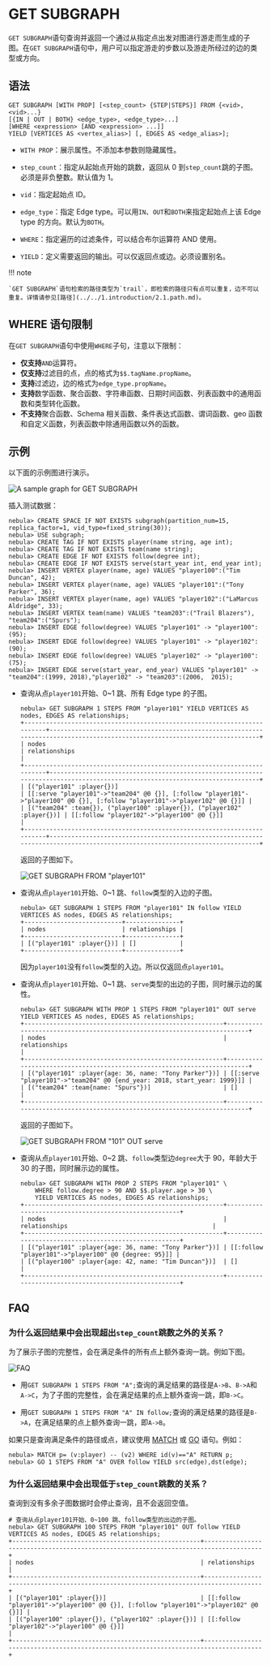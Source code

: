# GET SUBGRAPH

`GET SUBGRAPH`语句查询并返回一个通过从指定点出发对图进行游走而生成的子图。在`GET SUBGRAPH`语句中，用户可以指定游走的步数以及游走所经过的边的类型或方向。

## 语法

```ngql
GET SUBGRAPH [WITH PROP] [<step_count> {STEP|STEPS}] FROM {<vid>, <vid>...}
[{IN | OUT | BOTH} <edge_type>, <edge_type>...]
[WHERE <expression> [AND <expression> ...]]
YIELD [VERTICES AS <vertex_alias>] [, EDGES AS <edge_alias>];
```

- `WITH PROP`：展示属性。不添加本参数则隐藏属性。

- `step_count`：指定从起始点开始的跳数，返回从 0 到`step_count`跳的子图。必须是非负整数。默认值为 1。

- `vid`：指定起始点 ID。

- `edge_type`：指定 Edge type。可以用`IN`、`OUT`和`BOTH`来指定起始点上该 Edge type 的方向。默认为`BOTH`。

- `WHERE`：指定遍历的过滤条件，可以结合布尔运算符 AND 使用。

- `YIELD`：定义需要返回的输出。可以仅返回点或边。必须设置别名。

!!! note

    `GET SUBGRAPH`语句检索的路径类型为`trail`，即检索的路径只有点可以重复，边不可以重复。详情请参见[路径](../../1.introduction/2.1.path.md)。

## WHERE 语句限制

在`GET SUBGRAPH`语句中使用`WHERE`子句，注意以下限制：

- **仅支持**`AND`运算符。
- **仅支持**过滤目的点，点的格式为`$$.tagName.propName`。
- **支持**过滤边，边的格式为`edge_type.propName`。
- **支持**数学函数、聚合函数、字符串函数、日期时间函数、列表函数中的通用函数和类型转化函数。
- **不支持**聚合函数、Schema 相关函数、条件表达式函数、谓词函数、geo 函数和自定义函数，列表函数中除通用函数以外的函数。

  
## 示例

以下面的示例图进行演示。

![A sample graph for GET SUBGRAPH](https://docs-cdn.nebula-graph.com.cn/figures/subgraph_2022_8_3.png)

插入测试数据：

```ngql
nebula> CREATE SPACE IF NOT EXISTS subgraph(partition_num=15, replica_factor=1, vid_type=fixed_string(30));
nebula> USE subgraph;
nebula> CREATE TAG IF NOT EXISTS player(name string, age int);
nebula> CREATE TAG IF NOT EXISTS team(name string);
nebula> CREATE EDGE IF NOT EXISTS follow(degree int);
nebula> CREATE EDGE IF NOT EXISTS serve(start_year int, end_year int);
nebula> INSERT VERTEX player(name, age) VALUES "player100":("Tim Duncan", 42);
nebula> INSERT VERTEX player(name, age) VALUES "player101":("Tony Parker", 36);
nebula> INSERT VERTEX player(name, age) VALUES "player102":("LaMarcus Aldridge", 33);
nebula> INSERT VERTEX team(name) VALUES "team203":("Trail Blazers"), "team204":("Spurs");
nebula> INSERT EDGE follow(degree) VALUES "player101" -> "player100":(95);
nebula> INSERT EDGE follow(degree) VALUES "player101" -> "player102":(90);
nebula> INSERT EDGE follow(degree) VALUES "player102" -> "player100":(75);
nebula> INSERT EDGE serve(start_year, end_year) VALUES "player101" -> "team204":(1999, 2018),"player102" -> "team203":(2006,  2015);
```

- 查询从点`player101`开始、0~1 跳、所有 Edge type 的子图。

    ```ngql
    nebula> GET SUBGRAPH 1 STEPS FROM "player101" YIELD VERTICES AS nodes, EDGES AS relationships;
    +-------------------------------------------------------------------------+-----------------------------------------------------------------------------------------------------------------------------+
    | nodes                                                                   | relationships                                                                                                               |
    +-------------------------------------------------------------------------+-----------------------------------------------------------------------------------------------------------------------------+
    | [("player101" :player{})]                                               | [[:serve "player101"->"team204" @0 {}], [:follow "player101"->"player100" @0 {}], [:follow "player101"->"player102" @0 {}]] |
    | [("team204" :team{}), ("player100" :player{}), ("player102" :player{})] | [[:follow "player102"->"player100" @0 {}]]                                                                                  |
    +-------------------------------------------------------------------------+-----------------------------------------------------------------------------------------------------------------------------+
    ```

    返回的子图如下。

    ![GET SUBGRAPH FROM "player101"](https://docs-cdn.nebula-graph.com.cn/figures/subgraph-1-22-5-7.png)

- 查询从点`player101`开始、0~1 跳、`follow`类型的入边的子图。

    ```ngql
    nebula> GET SUBGRAPH 1 STEPS FROM "player101" IN follow YIELD VERTICES AS nodes, EDGES AS relationships;
    +---------------------------+---------------+
    | nodes                     | relationships |
    +---------------------------+---------------+
    | [("player101" :player{})] | []            |
    +---------------------------+---------------+
    ```

    因为`player101`没有`follow`类型的入边。所以仅返回点`player101`。

- 查询从点`player101`开始、0~1 跳、`serve`类型的出边的子图，同时展示边的属性。

    ```ngql
    nebula> GET SUBGRAPH WITH PROP 1 STEPS FROM "player101" OUT serve YIELD VERTICES AS nodes, EDGES AS relationships;
    +-------------------------------------------------------+-------------------------------------------------------------------------+
    | nodes                                                 | relationships                                                           |
    +-------------------------------------------------------+-------------------------------------------------------------------------+
    | [("player101" :player{age: 36, name: "Tony Parker"})] | [[:serve "player101"->"team204" @0 {end_year: 2018, start_year: 1999}]] |
    | [("team204" :team{name: "Spurs"})]                    | []                                                                      |
    +-------------------------------------------------------+-------------------------------------------------------------------------+
    ```

    返回的子图如下。

    ![GET SUBGRAPH FROM "101" OUT serve](https://docs-cdn.nebula-graph.com.cn/figures/subgraph-2-22-5-7.png)

- 查询从点`player101`开始、0~2 跳、`follow`类型边`degree`大于 90，年龄大于 30 的子图，同时展示边的属性。

    ```ngql
    nebula> GET SUBGRAPH WITH PROP 2 STEPS FROM "player101" \
        WHERE follow.degree > 90 AND $$.player.age > 30 \
        YIELD VERTICES AS nodes, EDGES AS relationships;
    +-------------------------------------------------------+------------------------------------------------------+
    | nodes                                                 | relationships                                        |
    +-------------------------------------------------------+------------------------------------------------------+
    | [("player101" :player{age: 36, name: "Tony Parker"})] | [[:follow "player101"->"player100" @0 {degree: 95}]] |
    | [("player100" :player{age: 42, name: "Tim Duncan"})]  | []                                                   |
    +-------------------------------------------------------+------------------------------------------------------+
    ```

## FAQ

### 为什么返回结果中会出现超出`step_count`跳数之外的关系？

为了展示子图的完整性，会在满足条件的所有点上额外查询一跳。例如下图。

![FAQ](https://docs-cdn.nebula-graph.com.cn/figures/subgraph2.png)

- 用`GET SUBGRAPH 1 STEPS FROM "A";`查询的满足结果的路径是`A->B`、`B->A`和`A->C`，为了子图的完整性，会在满足结果的点上额外查询一跳，即`B->C`。

- 用`GET SUBGRAPH 1 STEPS FROM "A" IN follow;`查询的满足结果的路径是`B->A`，在满足结果的点上额外查询一跳，即`A->B`。

如果只是查询满足条件的路径或点，建议使用 [MATCH](../7.general-query-statements/2.match.md) 或 [GO](../7.general-query-statements/3.go.md) 语句。例如：

```ngql
nebula> MATCH p= (v:player) -- (v2) WHERE id(v)=="A" RETURN p;
nebula> GO 1 STEPS FROM "A" OVER follow YIELD src(edge),dst(edge);
```

### 为什么返回结果中会出现低于`step_count`跳数的关系？

查询到没有多余子图数据时会停止查询，且不会返回空值。

```ngql
# 查询从点player101开始、0~100 跳、follow类型的出边的子图。
nebula> GET SUBGRAPH 100 STEPS FROM "player101" OUT follow YIELD VERTICES AS nodes, EDGES AS relationships;
+----------------------------------------------------+--------------------------------------------------------------------------------------+
| nodes                                              | relationships                                                                        |
+----------------------------------------------------+--------------------------------------------------------------------------------------+
| [("player101" :player{})]                          | [[:follow "player101"->"player100" @0 {}], [:follow "player101"->"player102" @0 {}]] |
| [("player100" :player{}), ("player102" :player{})] | [[:follow "player102"->"player100" @0 {}]]                                           |
+----------------------------------------------------+--------------------------------------------------------------------------------------+
```
